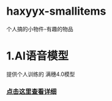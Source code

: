 # haxyyx-smallitems
个人搞的小物件-有趣的物品


# 1.AI语音模型
  提供个人训练的 满穗4.0模型
  ### [点击这里查看详细](https://github.com/haxyyx/haxyyx-smallitems/tree/2f070d22ea58af232d2cab44ea78e6c4efe25769/AI/%E5%A3%B0%E9%9F%B3%E5%85%8B%E9%9A%86/GPT-SoVITS/README.md)
